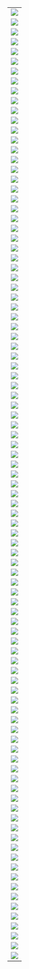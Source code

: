 |                       |
| --------------------- |
| ![](./2018_2/001.png) |
| ![](./2018_2/002.png) |
| ![](./2018_2/003.png) |
| ![](./2018_2/004.png) |
| ![](./2018_2/005.png) |
| ![](./2018_2/006.png) |
| ![](./2018_2/007.png) |
| ![](./2018_2/008.png) |
| ![](./2018_2/009.png) |
| ![](./2018_2/010.png) |
| ![](./2018_2/011.png) |
| ![](./2018_2/012.png) |
| ![](./2018_2/013.png) |
| ![](./2018_2/014.png) |
| ![](./2018_2/015.png) |
| ![](./2018_2/016.png) |
| ![](./2018_2/017.png) |
| ![](./2018_2/018.png) |
| ![](./2018_2/019.png) |
| ![](./2018_2/020.png) |
| ![](./2018_2/021.png) |
| ![](./2018_2/022.png) |
| ![](./2018_2/023.png) |
| ![](./2018_2/024.png) |
| ![](./2018_2/025.png) |
| ![](./2018_2/026.png) |
| ![](./2018_2/027.png) |
| ![](./2018_2/028.png) |
| ![](./2018_2/029.png) |
| ![](./2018_2/030.png) |
| ![](./2018_2/031.png) |
| ![](./2018_2/032.png) |
| ![](./2018_2/033.png) |
| ![](./2018_2/034.png) |
| ![](./2018_2/035.png) |
| ![](./2018_2/036.png) |
| ![](./2018_2/037.png) |
| ![](./2018_2/038.png) |
| ![](./2018_2/039.png) |
| ![](./2018_2/040.png) |
| ![](./2018_2/041.png) |
| ![](./2018_2/042.png) |
| ![](./2018_2/043.png) |
| ![](./2018_2/044.png) |
| ![](./2018_2/045.png) |
| ![](./2018_2/046.png) |
| ![](./2018_2/047.png) |
| ![](./2018_2/048.png) |
| ![](./2018_2/049.png) |
| ![](./2018_2/050.png) |
| ![](./2018_2/051.png) |
| ![](./2018_2/052.png) |
| ![](./2018_2/053.png) |
| ![](./2018_2/054.png) |
| ![](./2018_2/055.png) |
| ![](./2018_2/056.png) |
| ![](./2018_2/057.png) |
| ![](./2018_2/058.png) |
| ![](./2018_2/059.png) |
| ![](./2018_2/060.png) |
| ![](./2018_2/061.png) |
| ![](./2018_2/062.png) |
| ![](./2018_2/063.png) |
| ![](./2018_2/064.png) |
| ![](./2018_2/065.png) |
| ![](./2018_2/066.png) |
| ![](./2018_2/067.png) |
| ![](./2018_2/068.png) |
| ![](./2018_2/069.png) |
| ![](./2018_2/070.png) |
| ![](./2018_2/071.png) |
| ![](./2018_2/072.png) |
| ![](./2018_2/073.png) |
| ![](./2018_2/074.png) |
| ![](./2018_2/075.png) |
| ![](./2018_2/076.png) |
| ![](./2018_2/077.png) |
| ![](./2018_2/078.png) |
| ![](./2018_2/079.png) |
| ![](./2018_2/080.png) |
| ![](./2018_2/081.png) |
| ![](./2018_2/082.png) |
| ![](./2018_2/083.png) |
| ![](./2018_2/084.png) |
| ![](./2018_2/085.png) |
| ![](./2018_2/086.png) |
| ![](./2018_2/087.png) |
| ![](./2018_2/088.png) |
| ![](./2018_2/089.png) |
| ![](./2018_2/090.png) |
| ![](./2018_2/091.png) |
| ![](./2018_2/092.png) |
| ![](./2018_2/093.png) |
| ![](./2018_2/094.png) |
| ![](./2018_2/095.png) |
| ![](./2018_2/096.png) |
| ![](./2018_2/097.png) |
